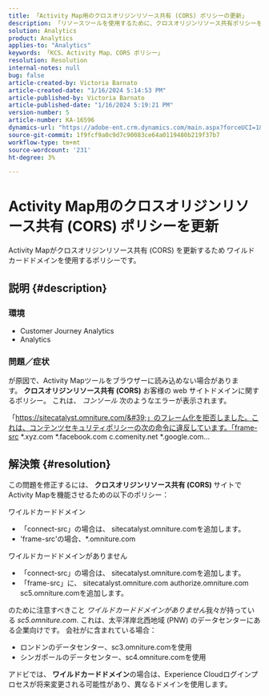 ```yaml
---
title: 「Activity Map用のクロスオリジンリソース共有 (CORS) ポリシーの更新」
description: 「リソースツールを使用するために、クロスオリジンリソース共有ポリシーを調整するActivity Mapを説明します。」
solution: Analytics
product: Analytics
applies-to: "Analytics"
keywords: 「KCS、Activity Map、CORS ポリシー」
resolution: Resolution
internal-notes: null
bug: false
article-created-by: Victoria Barnato
article-created-date: "1/16/2024 5:14:53 PM"
article-published-by: Victoria Barnato
article-published-date: "1/16/2024 5:19:21 PM"
version-number: 5
article-number: KA-16596
dynamics-url: "https://adobe-ent.crm.dynamics.com/main.aspx?forceUCI=1&pagetype=entityrecord&etn=knowledgearticle&id=5f38f4bd-92b4-ee11-a569-6045bd006704"
source-git-commit: 1f9fcf9a0c9d7c90083ce64a0119480b219f37b7
workflow-type: tm+mt
source-wordcount: '231'
ht-degree: 3%

---
```


# Activity Map用のクロスオリジンリソース共有 (CORS) ポリシーを更新


Activity Mapがクロスオリジンリソース共有 (CORS) を更新するため<b> </b>ワイルドカードドメインを使用するポリシーです。

## 説明 {#description}


### <b>環境 </b>

- Customer Journey Analytics
- Analytics




### <b>問題／症状</b>

が原因で、Activity Mapツールをブラウザーに読み込めない場合があります。 <b>クロスオリジンリソース共有 (CORS)</b> お客様の web サイトドメインに関するポリシー。 これは、 *コンソール* 次のようなエラーが表示されます。

「https://sitecatalyst.omniture.com/&#39;」のフレーム化を拒否しました。これは、コンテンツセキュリティポリシーの次の命令に違反しています。「frame-src \*.xyz.com \*.facebook.com c.comenity.net \*.google.com...


## 解決策 {#resolution}


この問題を修正するには、 <b>クロスオリジンリソース共有 (CORS) </b>サイトでActivity Mapを機能させるための以下のポリシー：

ワイルドカードドメイン

- 「connect-src」の場合は、 sitecatalyst.omniture.comを追加します。
- &#39;frame-src&#39;の場合、\*.omniture.com


ワイルドカードドメインがありません

- 「connect-src」の場合は、 sitecatalyst.omniture.comを追加します。
- 「frame-src」に、 sitecatalyst.omniture.com authorize.omniture.com sc5.omniture.comを追加します。


のために注意すべきこと *ワイルドカードドメインがありません*&#x200B;我々が持っている *sc5.omniture.com*. これは、太平洋岸北西地域 (PNW) のデータセンターにある企業向けです。 会社がに含まれている場合：

- ロンドンのデータセンター、sc3.omniture.comを使用
- シンガポールのデータセンター、sc4.omniture.comを使用


アドビでは、 <b>ワイルドカードドメイン</b>の場合は、Experience Cloudログインプロセスが将来変更される可能性があり、異なるドメインを使用します。
